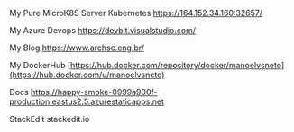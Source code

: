 My Pure MicroK8S Server Kubernetes
https://164.152.34.160:32657/

My Azure Devops
https://devbit.visualstudio.com/

My Blog
https://www.archse.eng.br/

My DockerHub 
[https://hub.docker.com/repository/docker/manoelvsneto](https://hub.docker.com/u/manoelvsneto)

Docs
https://happy-smoke-0999a900f-production.eastus2.5.azurestaticapps.net


StackEdit
stackedit.io
